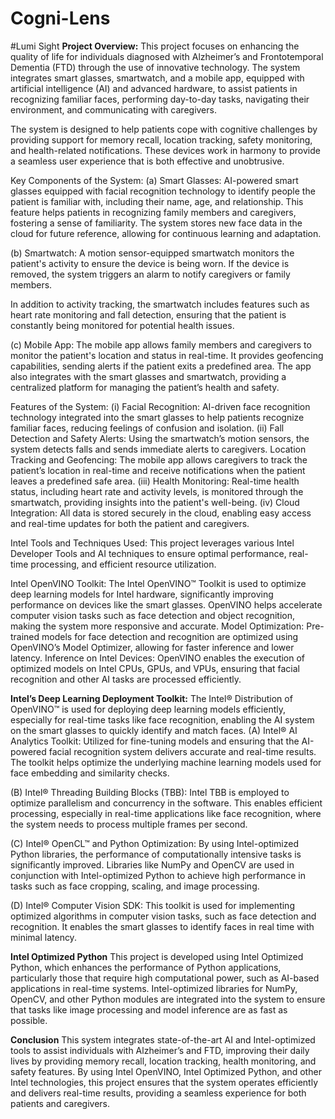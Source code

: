 # Cogni-Lens
#Lumi Sight
**Project Overview:**
This project focuses on enhancing the quality of life for individuals diagnosed with Alzheimer’s and Frontotemporal Dementia (FTD) through the use of innovative technology. The system integrates smart glasses, smartwatch, and a mobile app, equipped with artificial intelligence (AI) and advanced hardware, to assist patients in recognizing familiar faces, performing day-to-day tasks, navigating their environment, and communicating with caregivers.

The system is designed to help patients cope with cognitive challenges by providing support for memory recall, location tracking, safety monitoring, and health-related notifications. These devices work in harmony to provide a seamless user experience that is both effective and unobtrusive.

Key Components of the System:
(a) Smart Glasses: AI-powered smart glasses equipped with facial recognition technology to identify people the patient is familiar with, including their name, age, and relationship. This feature helps patients in recognizing family members and caregivers, fostering a sense of familiarity.
The system stores new face data in the cloud for future reference, allowing for continuous learning and adaptation.

(b) Smartwatch: A motion sensor-equipped smartwatch monitors the patient's activity to ensure the device is being worn. If the device is removed, the system triggers an alarm to notify caregivers or family members.

In addition to activity tracking, the smartwatch includes features such as heart rate monitoring and fall detection, ensuring that the patient is constantly being monitored for potential health issues.

(c) Mobile App: The mobile app allows family members and caregivers to monitor the patient's location and status in real-time. It provides geofencing capabilities, sending alerts if the patient exits a predefined area.
The app also integrates with the smart glasses and smartwatch, providing a centralized platform for managing the patient’s health and safety.

Features of the System:
(i) Facial Recognition: AI-driven face recognition technology integrated into the smart glasses to help patients recognize familiar faces, reducing feelings of confusion and isolation.
(ii) Fall Detection and Safety Alerts: Using the smartwatch’s motion sensors, the system detects falls and sends immediate alerts to caregivers.
Location Tracking and Geofencing: The mobile app allows caregivers to track the patient’s location in real-time and receive notifications when the patient leaves a predefined safe area.
(iii) Health Monitoring: Real-time health status, including heart rate and activity levels, is monitored through the smartwatch, providing insights into the patient's well-being.
(iv) Cloud Integration: All data is stored securely in the cloud, enabling easy access and real-time updates for both the patient and caregivers.



Intel Tools and Techniques Used:
This project leverages various Intel Developer Tools and AI techniques to ensure optimal performance, real-time processing, and efficient resource utilization.

Intel OpenVINO Toolkit: The Intel OpenVINO™ Toolkit is used to optimize deep learning models for Intel hardware, significantly improving performance on devices like the smart glasses. OpenVINO helps accelerate computer vision tasks such as face detection and object recognition, making the system more responsive and accurate.
Model Optimization: Pre-trained models for face detection and recognition are optimized using OpenVINO’s Model Optimizer, allowing for faster inference and lower latency.
Inference on Intel Devices: OpenVINO enables the execution of optimized models on Intel CPUs, GPUs, and VPUs, ensuring that facial recognition and other AI tasks are processed efficiently.

**Intel’s Deep Learning Deployment Toolkit:**
The Intel® Distribution of OpenVINO™ is used for deploying deep learning models efficiently, especially for real-time tasks like face recognition, enabling the AI system on the smart glasses to quickly identify and match faces.
(A) Intel® AI Analytics Toolkit: Utilized for fine-tuning models and ensuring that the AI-powered facial recognition system delivers accurate and real-time results. The toolkit helps optimize the underlying machine learning models used for face embedding and similarity checks.

(B) Intel® Threading Building Blocks (TBB): Intel TBB is employed to optimize parallelism and concurrency in the software. This enables efficient processing, especially in real-time applications like face recognition, where the system needs to process multiple frames per second.

(C) Intel® OpenCL™ and Python Optimization: By using Intel-optimized Python libraries, the performance of computationally intensive tasks is significantly improved. Libraries like NumPy and OpenCV are used in conjunction with Intel-optimized Python to achieve high performance in tasks such as face cropping, scaling, and image processing.

(D) Intel® Computer Vision SDK: This toolkit is used for implementing optimized algorithms in computer vision tasks, such as face detection and recognition. It enables the smart glasses to identify faces in real time with minimal latency.


**Intel Optimized Python**
This project is developed using Intel Optimized Python, which enhances the performance of Python applications, particularly those that require high computational power, such as AI-based applications in real-time systems. Intel-optimized libraries for NumPy, OpenCV, and other Python modules are integrated into the system to ensure that tasks like image processing and model inference are as fast as possible.


**Conclusion**
This system integrates state-of-the-art AI and Intel-optimized tools to assist individuals with Alzheimer’s and FTD, improving their daily lives by providing memory recall, location tracking, health monitoring, and safety features. By using Intel OpenVINO, Intel Optimized Python, and other Intel technologies, this project ensures that the system operates efficiently and delivers real-time results, providing a seamless experience for both patients and caregivers.
